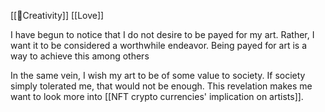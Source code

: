 [[🌳Creativity]] [[Love]] 

I have begun to notice that I do not desire to be payed for my art. Rather, I want it to be considered a worthwhile endeavor. Being payed for art is a way to achieve this among others

In the same vein, I wish my art to be of some value to society. If society simply tolerated me, that would not be enough. This revelation makes me want to look more into [[NFT crypto currencies' implication on artists]].